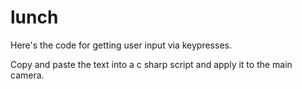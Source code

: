 # lunch
Here's the code for getting user input via keypresses.


Copy and paste the text into a c sharp script and apply it to the main camera.
